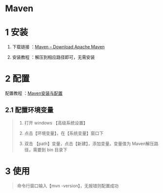 # Maven

# 1 安装

1. 下载链接 ：[Maven – Download Apache Maven](https://maven.apache.org/download.cgi)

2. 安装教程 ：解压到相应路径即可，无需安装

# 2 配置

配置教程 ：[Maven安装与配置](https://www.cnblogs.com/winton-nfs/articles/15998904.html#:~:text=1%20%E4%B8%80%E3%80%81%E5%AE%89%E8%A3%85Maven%20%E8%BF%9B%E5%85%A5Maven%E5%AE%98%E7%BD%91%EF%BC%8C%E4%B8%8B%E8%BD%BD%E5%AE%89%E8%A3%85%E5%8C%85%EF%BC%88https%3A%2F%2Fmaven.apache.org%2Fdownload.cgi%EF%BC%89%20%E3%80%81%202%20.%E4%B8%8B%E8%BD%BD%E5%AE%8C%E6%88%90%E5%90%8E%EF%BC%8C%E8%A7%A3%E5%8E%8B%E5%88%B0%E6%9F%90%E4%B8%80%E8%B7%AF%E5%BE%84%E4%B8%8B%E3%80%82%20...%202,%E4%BA%94%E3%80%81%E9%85%8D%E7%BD%AEJDK%20%E5%9C%A8settings.xml%E9%85%8D%E7%BD%AE%E6%96%87%E4%BB%B6%E4%B8%AD%E6%89%BE%E5%88%B0profiles%E8%8A%82%E7%82%B9%20...%206%20End%20%E9%85%8D%E7%BD%AE%E5%AE%8C%E6%88%90%EF%BC%8Cwin%2BR%E8%BF%90%E8%A1%8Ccmd%EF%BC%8C%E8%BE%93%E5%85%A5mvn%20help%3Asystem%E6%B5%8B%E8%AF%95%EF%BC%8C%E9%85%8D%E7%BD%AE%E6%88%90%E5%8A%9F%E5%88%99%E6%9C%AC%E5%9C%B0%E4%BB%93%E5%BA%93%EF%BC%88C%3A%5CSoft%5CJava%5Cmaven-repository%EF%BC%89%E4%B8%AD%E4%BC%9A%E5%87%BA%E7%8E%B0%E4%B8%80%E4%BA%9B%E6%96%87%E4%BB%B6%20%E6%9B%B4%E5%A4%9A%E9%A1%B9%E7%9B%AE)

## 2.1 配置环境变量

> 1. 打开 windows 【高级系统设置】
> 
> 2. 点击【环境变量】，在【系统变量】窗口下
> 
> 3. 双击 【path】变量，点击【新建】，添加变量。变量值为 Maven解压路径，需要到 bin 目录下

# 3 使用

> 命令行窗口输入【mvn -version】，无报错则配置成功

